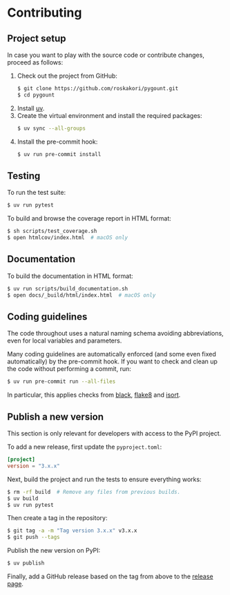 # Contributing

## Project setup

In case you want to play with the source code or contribute changes, proceed as follows:

1.  Check out the project from GitHub:
    ```bash
    $ git clone https://github.com/roskakori/pygount.git
    $ cd pygount
    ```
2.  Install [uv](https://docs.astral.sh/uv/).
3.  Create the virtual environment and install the required packages:
    ```bash
    $ uv sync --all-groups
    ```
4.  Install the pre-commit hook:
    ```bash
    $ uv run pre-commit install
    ```

## Testing

To run the test suite:

```bash
$ uv run pytest
```

To build and browse the coverage report in HTML format:

```bash
$ sh scripts/test_coverage.sh
$ open htmlcov/index.html  # macOS only
```

## Documentation

To build the documentation in HTML format:

```bash
$ uv run scripts/build_documentation.sh
$ open docs/_build/html/index.html  # macOS only
```

## Coding guidelines

The code throughout uses a natural naming schema avoiding abbreviations, even for local variables and parameters.

Many coding guidelines are automatically enforced (and some even fixed automatically) by the pre-commit hook. If you want to check and clean up the code without performing a commit, run:

```bash
$ uv run pre-commit run --all-files
```

In particular, this applies checks from [black](https://black.readthedocs.io/en/stable/), [flake8](https://flake8.pycqa.org/) and [isort](https://pypi.org/project/isort/).

## Publish a new version

This section is only relevant for developers with access to the PyPI project.

To add a new release, first update the `pyproject.toml`:

```toml
[project]
version = "3.x.x"
```

Next, build the project and run the tests to ensure everything works:

```sh
$ rm -rf build  # Remove any files from previous builds.
$ uv build
$ uv run pytest
```

Then create a tag in the repository:

```sh
$ git tag -a -m "Tag version 3.x.x" v3.x.x
$ git push --tags
```

Publish the new version on PyPI:

```sh
$ uv publish
```

Finally, add a GitHub release based on the tag from above to the [release page](https://github.com/roskakori/pygount/releases).

